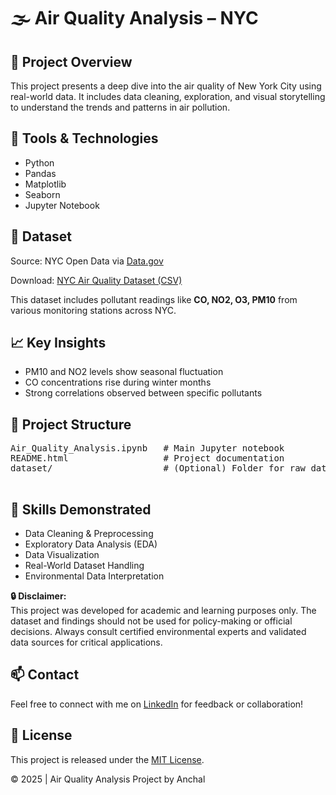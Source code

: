 <!DOCTYPE html>
<html lang="en">
<head>
  <meta charset="UTF-8" />
  <meta name="viewport" content="width=device-width, initial-scale=1.0"/>
  

</head>
<body>

  <h1>🌫️ Air Quality Analysis – NYC</h1>

  <div class="section">
    <h2>📌 Project Overview</h2>
    <p>This project presents a deep dive into the air quality of New York City using real-world data. It includes data cleaning, exploration, and visual storytelling to understand the trends and patterns in air pollution.</p>
  </div>

  <div class="section">
    <h2>🧰 Tools & Technologies</h2>
    <ul>
      <li>Python</li>
      <li>Pandas</li>
      <li>Matplotlib</li>
      <li>Seaborn</li>
      <li>Jupyter Notebook</li>
    </ul>
  </div>

  <div class="section">
    <h2>📂 Dataset</h2>
    <p>Source: NYC Open Data via <a href="https://data.gov" target="_blank">Data.gov</a></p>
    <p>Download: <a href="https://data.cityofnewyork.us/api/views/c3uy-2p5r/rows.csv?accessType=DOWNLOAD" target="_blank">NYC Air Quality Dataset (CSV)</a></p>
    <p>This dataset includes pollutant readings like <strong>CO, NO2, O3, PM10</strong> from various monitoring stations across NYC.</p>
  </div>

  <div class="section">
    <h2>📈 Key Insights</h2>
    <ul>
      <li>PM10 and NO2 levels show seasonal fluctuation</li>
      <li>CO concentrations rise during winter months</li>
      <li>Strong correlations observed between specific pollutants</li>
    </ul>
  </div>

  <div class="section">
    <h2>🚧 Project Structure</h2>
    <pre>
Air_Quality_Analysis.ipynb   # Main Jupyter notebook
README.html                  # Project documentation
dataset/                     # (Optional) Folder for raw data
    </pre>
  </div>

  <div class="section">
    <h2>🧠 Skills Demonstrated</h2>
    <ul>
      <li>Data Cleaning & Preprocessing</li>
      <li>Exploratory Data Analysis (EDA)</li>
      <li>Data Visualization</li>
      <li>Real-World Dataset Handling</li>
      <li>Environmental Data Interpretation</li>
    </ul>
  </div>

  <div class="highlight">
    <strong>🔒 Disclaimer:</strong><br />
    This project was developed for academic and learning purposes only. The dataset and findings should not be used for policy-making or official decisions. Always consult certified environmental experts and validated data sources for critical applications.
  </div>

  <div class="section">
    <h2>📫 Contact</h2>
    <p>Feel free to connect with me on <a href="https://www.linkedin.com" target="_blank">LinkedIn</a> for feedback or collaboration!</p>
  </div>

  <div class="section">
    <h2>🔖 License</h2>
    <p>This project is released under the <a href="#">MIT License</a>.</p>
  </div>

  <div class="footer">
    © 2025 | Air Quality Analysis Project by Anchal
  </div>

</body>
</html>
